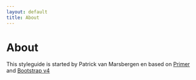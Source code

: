 ```yaml
---
layout: default
title: About
---
```


<div class="container">

  <h1>About</h1>
  
  <p>This styleguide is started by Patrick van Marsbergen en based on 
    <a href="http://primercss.io/">Primer</a> and <a href="http://v4-alpha.getbootstrap.com/">Bootstrap v4</a></p>
    
</div>


